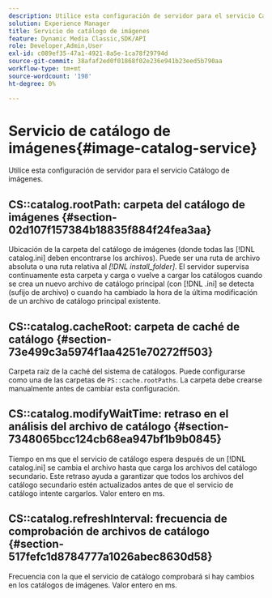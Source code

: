 ```yaml
---
description: Utilice esta configuración de servidor para el servicio Catálogo de imágenes.
solution: Experience Manager
title: Servicio de catálogo de imágenes
feature: Dynamic Media Classic,SDK/API
role: Developer,Admin,User
exl-id: c089ef35-47a1-4921-8a5e-1ca78f29794d
source-git-commit: 38afaf2ed0f01868f02e236e941b23eed5b790aa
workflow-type: tm+mt
source-wordcount: '198'
ht-degree: 0%

---
```


# Servicio de catálogo de imágenes{#image-catalog-service}

Utilice esta configuración de servidor para el servicio Catálogo de imágenes.

## CS::catalog.rootPath: carpeta del catálogo de imágenes {#section-02d107f157384b18835f884f24fea3aa}

Ubicación de la carpeta del catálogo de imágenes (donde todas las [!DNL catalog.ini] deben encontrarse los archivos). Puede ser una ruta de archivo absoluta o una ruta relativa al *[!DNL install_folder]*. El servidor supervisa continuamente esta carpeta y carga o vuelve a cargar los catálogos cuando se crea un nuevo archivo de catálogo principal (con [!DNL .ini] se detecta (sufijo de archivo) o cuando ha cambiado la hora de la última modificación de un archivo de catálogo principal existente.

## CS::catalog.cacheRoot: carpeta de caché de catálogo {#section-73e499c3a5974f1aa4251e70272ff503}

Carpeta raíz de la caché del sistema de catálogos. Puede configurarse como una de las carpetas de `PS::cache.rootPaths`. La carpeta debe crearse manualmente antes de cambiar esta configuración.

## CS::catalog.modifyWaitTime: retraso en el análisis del archivo de catálogo {#section-7348065bcc124cb68ea947bf1b9b0845}

Tiempo en ms que el servicio de catálogo espera después de un [!DNL catalog.ini] se cambia el archivo hasta que carga los archivos del catálogo secundario. Este retraso ayuda a garantizar que todos los archivos del catálogo secundario estén actualizados antes de que el servicio de catálogo intente cargarlos. Valor entero en ms.

## CS::catalog.refreshInterval: frecuencia de comprobación de archivos de catálogo {#section-517fefc1d8784777a1026abec8630d58}

Frecuencia con la que el servicio de catálogo comprobará si hay cambios en los catálogos de imágenes. Valor entero en ms.
